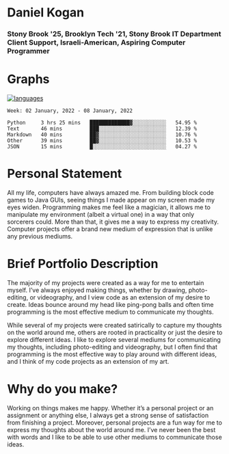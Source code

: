 # Daniel Kogan

### Stony Brook '25, Brooklyn Tech '21, Stony Brook IT Department Client Support, Israeli-American, Aspiring Computer Programmer


# Graphs

<div style="width: 100%">

[![languages](https://github-readme-stats.vercel.app/api/top-langs/?username=daminals&langs_count=6&hide=html&layout=compact)](https://github-readme-stats.vercel.app/api/top-langs/?username=daminals&langs_count=6&hide=html&layout=compact)
</div>

<!--START_SECTION:waka-->
```text
Week: 02 January, 2022 - 08 January, 2022

Python     3 hrs 25 mins   █████████████▓░░░░░░░░░░░   54.95 % 
Text       46 mins         ███░░░░░░░░░░░░░░░░░░░░░░   12.39 % 
Markdown   40 mins         ██▓░░░░░░░░░░░░░░░░░░░░░░   10.76 % 
Other      39 mins         ██▓░░░░░░░░░░░░░░░░░░░░░░   10.53 % 
JSON       15 mins         █░░░░░░░░░░░░░░░░░░░░░░░░   04.27 % 
```
<!--END_SECTION:waka-->

# Personal Statement

All my life, computers have always amazed me. From building block code games to Java GUIs, seeing things I made appear on my screen made my eyes widen. Programming makes me feel like a magician, it allows me to manipulate my environment (albeit a virtual one) in a way that only sorcerers could. More than that, it gives me a way to express my creativity. Computer projects offer a brand new medium of expression that is unlike any previous mediums. 

# Brief Portfolio Description

The majority of my projects were created as a way for me to entertain myself. I’ve always enjoyed making things, whether by drawing, photo-editing, or videography, and I view code as an extension of my desire to create. Ideas bounce around my head like ping-pong balls and often time programming is the most effective medium to communicate my thoughts. 

While several of my projects were created satirically to capture my thoughts on the world around me, others are rooted in practicality or just the desire to explore different ideas. I like to explore several mediums for communicating my thoughts, including photo-editing and videography, but I often find that programming is the most effective way to play around with different ideas, and I think of my code projects as an extension of my art.

# Why do you make?

Working on things makes me happy. Whether it’s a personal project or an assignment or anything else, I always get a strong sense of satisfaction from finishing a project. Moreover, personal projects are a fun way for me to express my thoughts about the world around me. I’ve never been the best with words and I like to be able to use other mediums to communicate those ideas. 
